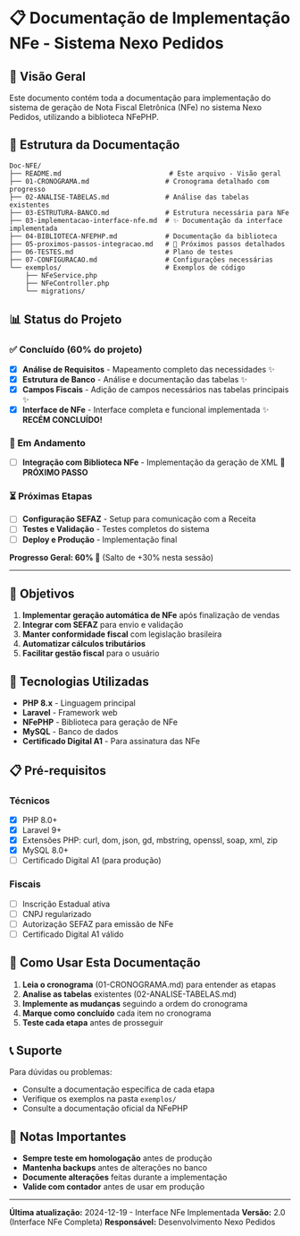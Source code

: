 # 📋 Documentação de Implementação NFe - Sistema Nexo Pedidos

## 📖 Visão Geral

Este documento contém toda a documentação para implementação do sistema de geração de Nota Fiscal Eletrônica (NFe) no sistema Nexo Pedidos, utilizando a biblioteca NFePHP.

## 📁 Estrutura da Documentação

```
Doc-NFE/
├── README.md                           # Este arquivo - Visão geral
├── 01-CRONOGRAMA.md                   # Cronograma detalhado com progresso
├── 02-ANALISE-TABELAS.md              # Análise das tabelas existentes
├── 03-ESTRUTURA-BANCO.md              # Estrutura necessária para NFe
├── 03-implementacao-interface-nfe.md  # ✨ Documentação da interface implementada
├── 04-BIBLIOTECA-NFEPHP.md            # Documentação da biblioteca
├── 05-proximos-passos-integracao.md   # 🎯 Próximos passos detalhados
├── 06-TESTES.md                       # Plano de testes
├── 07-CONFIGURACAO.md                 # Configurações necessárias
└── exemplos/                          # Exemplos de código
    ├── NFeService.php
    ├── NFeController.php
    └── migrations/
```

## 📊 Status do Projeto

### ✅ Concluído (60% do projeto)
- [x] **Análise de Requisitos** - Mapeamento completo das necessidades ✨
- [x] **Estrutura de Banco** - Análise e documentação das tabelas ✨
- [x] **Campos Fiscais** - Adição de campos necessários nas tabelas principais ✨
- [x] **Interface de NFe** - Interface completa e funcional implementada ✨ **RECÉM CONCLUÍDO!**

### 🔄 Em Andamento
- [ ] **Integração com Biblioteca NFe** - Implementação da geração de XML 🎯 **PRÓXIMO PASSO**

### ⏳ Próximas Etapas
- [ ] **Configuração SEFAZ** - Setup para comunicação com a Receita
- [ ] **Testes e Validação** - Testes completos do sistema
- [ ] **Deploy e Produção** - Implementação final

**Progresso Geral: 60% 🚀** (Salto de +30% nesta sessão)

---

## 🎯 Objetivos

1. **Implementar geração automática de NFe** após finalização de vendas
2. **Integrar com SEFAZ** para envio e validação
3. **Manter conformidade fiscal** com legislação brasileira
4. **Automatizar cálculos tributários**
5. **Facilitar gestão fiscal** para o usuário

## 🔧 Tecnologias Utilizadas

- **PHP 8.x** - Linguagem principal
- **Laravel** - Framework web
- **NFePHP** - Biblioteca para geração de NFe
- **MySQL** - Banco de dados
- **Certificado Digital A1** - Para assinatura das NFe

## 📋 Pré-requisitos

### Técnicos
- [x] PHP 8.0+
- [x] Laravel 9+
- [x] Extensões PHP: curl, dom, json, gd, mbstring, openssl, soap, xml, zip
- [x] MySQL 8.0+
- [ ] Certificado Digital A1 (para produção)

### Fiscais
- [ ] Inscrição Estadual ativa
- [ ] CNPJ regularizado
- [ ] Autorização SEFAZ para emissão de NFe
- [ ] Certificado Digital A1 válido

## 🚀 Como Usar Esta Documentação

1. **Leia o cronograma** (01-CRONOGRAMA.md) para entender as etapas
2. **Analise as tabelas** existentes (02-ANALISE-TABELAS.md)
3. **Implemente as mudanças** seguindo a ordem do cronograma
4. **Marque como concluído** cada item no cronograma
5. **Teste cada etapa** antes de prosseguir

## 📞 Suporte

Para dúvidas ou problemas:
- Consulte a documentação específica de cada etapa
- Verifique os exemplos na pasta `exemplos/`
- Consulte a documentação oficial da NFePHP

## 📝 Notas Importantes

- **Sempre teste em homologação** antes de produção
- **Mantenha backups** antes de alterações no banco
- **Documente alterações** feitas durante a implementação
- **Valide com contador** antes de usar em produção

---

**Última atualização:** 2024-12-19 - Interface NFe Implementada
**Versão:** 2.0 (Interface NFe Completa)
**Responsável:** Desenvolvimento Nexo Pedidos
